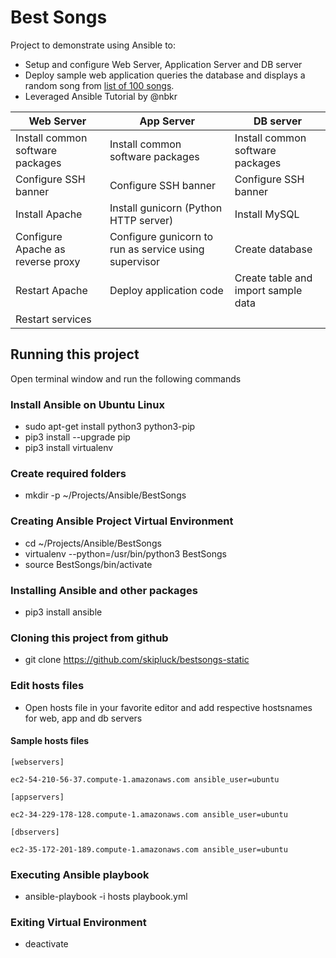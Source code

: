 # Best Songs

Project to demonstrate using Ansible to:
* Setup and configure Web Server, Application Server and DB server
* Deploy sample web application queries the database and displays a random song from [list of 100 songs](http://www.johnsandford.org/prey16x1.html).
* Leveraged Ansible Tutorial by @nbkr

Web Server | App Server | DB server
-----------|------------|----------
Install common software packages | Install common software packages | Install common software packages
Configure SSH banner | Configure SSH banner | Configure SSH banner
Install Apache | Install gunicorn (Python HTTP server) | Install MySQL
Configure Apache as reverse proxy | Configure gunicorn to run as service using supervisor | Create database
Restart Apache | Deploy application code | Create table and import sample data
 | Restart services

## Running this project
Open terminal window and run the following commands

### Install Ansible on Ubuntu Linux
* sudo apt-get install python3 python3-pip
* pip3 install --upgrade pip
* pip3 install virtualenv

### Create required folders
* mkdir -p ~/Projects/Ansible/BestSongs

### Creating Ansible Project Virtual Environment
* cd ~/Projects/Ansible/BestSongs
* virtualenv --python=/usr/bin/python3 BestSongs
* source BestSongs/bin/activate

### Installing Ansible and other packages
* pip3 install ansible

### Cloning this project from github
* git clone https://github.com/skipluck/bestsongs-static

### Edit hosts files
* Open hosts file in your favorite editor and add respective hostsnames for web, app and db servers

#### Sample hosts files
`[webservers]`

`ec2-54-210-56-37.compute-1.amazonaws.com ansible_user=ubuntu`

`[appservers]`

`ec2-34-229-178-128.compute-1.amazonaws.com ansible_user=ubuntu`

`[dbservers]`

`ec2-35-172-201-189.compute-1.amazonaws.com ansible_user=ubuntu`

### Executing Ansible playbook
* ansible-playbook -i hosts playbook.yml

### Exiting Virtual Environment
* deactivate
